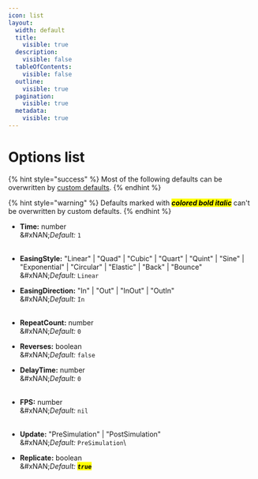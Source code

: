 ```yaml
---
icon: list
layout:
  width: default
  title:
    visible: true
  description:
    visible: false
  tableOfContents:
    visible: false
  outline:
    visible: true
  pagination:
    visible: true
  metadata:
    visible: true
---
```


# Options list

{% hint style="success" %}
Most of the following defaults can be overwritten by [custom defaults](custom-defaults.md).
{% endhint %}

{% hint style="warning" %}
Defaults marked with _<mark style="color:$warning;">**colored bold italic**</mark>_ can't be overwritten by custom defaults.
{% endhint %}



* **Time:** number\
  &#xNAN;_&#x44;efault:_ `1`\
  ​
* **EasingStyle:** "Linear" | "Quad" | "Cubic" | "Quart" | "Quint" | "Sine" | "Exponential" | "Circular" | "Elastic" | "Back" | "Bounce"\
  &#xNAN;_&#x44;efault:_ `Linear`
* **EasingDirection:** "In" | "Out" | "InOut" | "OutIn"\
  &#xNAN;_&#x44;efault:_ `In`\
  ​
* **RepeatCount:** number\
  &#xNAN;_&#x44;efault:_ `0`
* **Reverses:** boolean\
  &#xNAN;_&#x44;efault:_ `false`
* **DelayTime:** number\
  &#xNAN;_&#x44;efault:_ `0`\
  ​
* **FPS:** number\
  &#xNAN;_&#x44;efault:_ `nil`\
  ​
* **Update:** "PreSimulation" | "PostSimulation"\
  &#xNAN;_&#x44;efault:_ `PreSimulation`\

* **Replicate:** boolean\
  &#xNAN;_&#x44;efault: <mark style="color:$warning;">**`true`**</mark>_
